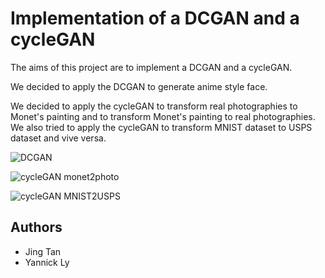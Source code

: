 # Implementation of a DCGAN and a cycleGAN

The aims of this project are to implement a DCGAN and a cycleGAN.

We decided to apply the DCGAN to generate anime style face.  

We decided to apply the cycleGAN to transform real photographies to Monet's painting and to transform Monet's painting to real photographies.  
We also tried to apply the cycleGAN to transform MNIST dataset to USPS dataset and vive versa.  

![DCGAN](https://github.com/YannickLy/DeepLearning-Project-ENSAE-2020/raw/master/Implementation/DCGAN/.py/images/epoch%20260.png)  

![cycleGAN monet2photo](https://github.com/YannickLy/DeepLearning-Project-ENSAE-2020/raw/master/Implementation/cycleGAN/monet2photo/.py/images/epoch%2011.png)  

![cycleGAN MNIST2USPS](https://github.com/YannickLy/DeepLearning-Project-ENSAE-2020/raw/master/Implementation/cycleGAN/MNIST2USPS/.py/images/epoch%2013.png)  

## Authors

* Jing Tan
* Yannick Ly
